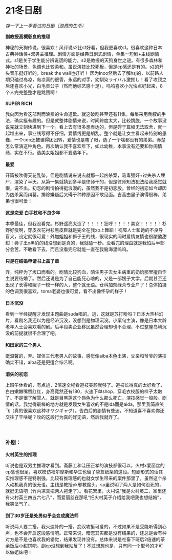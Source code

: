 # 21冬日剧

*存一下上一季看过的日剧（浪费的生命）*
<br/>

**副教授高槻彰良的推理**

神秘的天狗传说，很喜欢！风评说s2比s1好看，但我更喜欢s1。很喜欢这种日本古典神话类+双男主推理。剧情方面是经典日剧式剧情，单集一短剧+主线剧情式。s1是关于学生能分辨说谎的能力，s2是教授的天狗身世之谜。有很多森林和神社的场景，色调也比较柔和。虽说演技比较死板，但是cp感还是有的。s2的开头音乐挺好听的，break the wall也好听！
因为Inoo然后去了解hsj的，以前路人期只磕过岛凉，岛凉真的很香，永远的对手，幼馴染ライバル激推し！看了攻顶之后还喜欢小光，白毛贵公子（然而他综艺感十足），呜呜喜欢小光快点好起来，8个人完完整整才是跳团啊！
<br/><br/>
**SUPER RICH**

我向因为看这部剧而浪费的生命道歉。就这破剧甚至还有11集。每集采用倒叙的手法，确实挺有趣的。但是就整体剧情来说，时间跨度太大，比较跳脱，一个故事没说完就立刻快进到下一个。看上去有很多想表达的，但是碍于篇幅无法取舍，就一起堆出来，事业线写得不仔细，爱情线更是胡乱。整个就是让女主看起来特别的愚蠢，一个ceo还被骗得团团转，爱情也是瞎了眼，选了一个啥都没有的弟弟。赤楚怎么常演这种角色。再次确认我不喜欢年下，如此幼稚，本事没有还要和你闹情绪，实在不行。选美女姐姐都不要选年下。
<br/><br/>
**最爱**

开篇被吹得天花乱坠，但是剧情说来说去就那一起凶杀案，吸毒强奸+过失杀人埋尸，渲染了半天。从第一集就猜到多半是律师干的，但是律师知法犯法给我感觉就很，说不出。初恋的剧情拍得挺浪漫的，虽然我不是初恋股。曾经的初恋如今却因为凶杀案而纠葛，排除嫌疑后又碍于种种原因不敢见面。吉高由里子演得很棒，弟弟也很可爱！
<br/><br/>
**这是恋爱 白手杖和不良少年**

本季最佳，但我没看完。杉野遥亮太涩了！！！！狂呼！！！！美女！！！！！杉野好瘦啊，穿皮衣花衬衫黑皮鞋就是完全在我xp上舞蹈！视障人士和她的不良导盲犬，设定就很可爱！外加姐姐和狮子王的线，很现实的同时爱情友情也很酸酸甜甜！狮子王x黑豹的线没想到是真的，我就磕一秒。没看完的理由就是我怕后半部分会苦，不敢看下去，而且没看完它就能一直在我脑海里呜呜。
<br/><br/>
**只是在结婚申请书上盖了章**

弃，纯粹为了坂口而看的。剧情比较狗血，陌生男子去女主病重的奶奶那里擅自作主说要结婚了。然后还说是为了自己能死心啥的，又是一部嫂子文学。后期甚至还出现了长得和嫂子一模一样的人，整个就无语。仓科加奈绿茶专业户了！总体拍摄的色调我很喜欢，toma老婆也很可爱，看不出像怀孕的样子！
<br/><br/>
**日本沉没**

看到一半经提醒才发现主题曲是suda唱的。尬，这就是苏打粉吗？日本大热科幻片，看剧名我还以为是经济沉没，没想到是物理沉没。小栗旬主演，像是日本大龄老年人士会喜欢看的剧。后半段卖企业移民虽然合理却也不合理，不过整座岛屿沉没的前提就很不合理了吧。
<br/><br/>
**和田家的三个男人**

挺温馨的，弃。媒体三代老男人的故事，感觉像aiba本色出演，父亲和爷爷的演技确实不错，aiba还是更适合综艺啊。
<br/><br/>
**消失的初恋**

上班午休看的，有点尬，2倍速全程看道枝美颜就够了。道枝长得真的太好看了，白白嫩嫩嘴唇红红，身高竟然还有180，火速下单shop，穿毛衣校服的样子太嫩了。不是很了解雪人，就是目黑莲这个唇色为什么那么死亡，演技感觉一般般。剧情的话，我觉得最棒的地方就是发现女生喜欢的不是ida而是aida，那里我简直笑飞（真的很喜欢这种オヤジギャグ）。告白后的剧情有些迷，不知道喜不喜欢你还交往了干啥呢？攻的这段行为真的好无语，然后我就弃了。
<br/><br/><br/>
### 补剧：

**火村英生的推理**

听说也是双男主推理才看到。斋藤工和洼田正孝的演技都很可以，火村x爱丽丝的cp感也很足，喜欢模仿福尔摩斯和华生也留了挚友纸条的这段。短剧形式的话其实推理感不是特别强，比较有推理感的也就女学生带来的案件那里了，虽然这个杀人动机我真的很无语。主线是教授pk邪教魔头，sp里说明了两人是如何没死的，就挺无语吧（竹内凉真把两人拖走了）。看花絮里，火村说“我是火村英二，家里还有火村英三四五六七八”，而爱丽丝在那吼“把火村英子介绍给我吧我也想结婚”，我笑岔气了。
<br/><br/>
**到了30岁还是处男似乎会变成魔法师**

听说两人要二搭，我火速补的一搭。痴汉攻挺可爱的，不过如果不是受能听得到心声，也不会开启这段感情吧。正常来说，暗恋其实都是没有结果的，还总是会有种对方是不是也喜欢我的错觉，结果发现并没有。总体来说是社畜下班后2倍速的茶余饭后小甜饼吧。副cp没想到我站反了！不过想想也是，只有同一个型号的才可以做姐妹吧！
